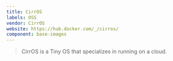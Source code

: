 ```yaml
---
title: CirrOS
labels: OSS
vendor: CirrOS
website: https://hub.docker.com/_/cirros/
component: base-images
---
```

> CirrOS is a Tiny OS that specializes in running on a cloud.
